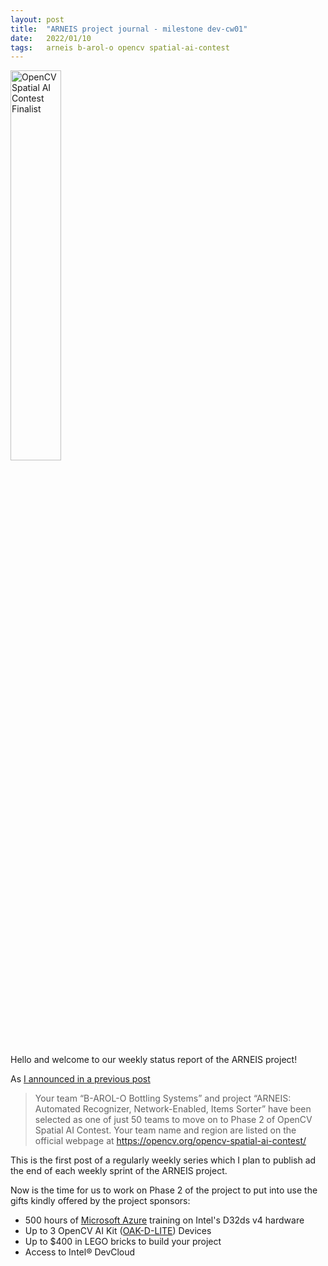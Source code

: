 ```yaml
---
layout: post
title:  "ARNEIS project journal - milestone dev-cw01"
date:   2022/01/10
tags: 	arneis b-arol-o opencv spatial-ai-contest
---
```


<a href="https://opencv.org/opencv-spatial-ai-contest/#finalists"><img src="https://user-images.githubusercontent.com/75182/146637995-3266f15d-81a4-4470-a337-965404340121.jpg" alt="OpenCV Spatial AI Contest Finalist" width="40%"></a>

Hello and welcome to our weekly status report of the ARNEIS project!

As [I announced in a previous post](https://gmacario.github.io/posts/2021-12-18-arneis-spatial-ai-finalist)

> Your team “B-AROL-O Bottling Systems” and project “ARNEIS: Automated Recognizer, Network-Enabled, Items Sorter” have been selected as one of just 50 teams to move on to Phase 2 of OpenCV Spatial AI Contest.
> Your team name and region are listed on the official webpage at <https://opencv.org/opencv-spatial-ai-contest/​>

This is the first post of a regularly weekly series which I plan to publish ad the end of each weekly sprint of the ARNEIS project.

Now is the time for us to work on Phase 2 of the project to put into use the gifts kindly offered by the project sponsors:

* 500 hours of [Microsoft Azure](https://azure.microsoft.com/) training on Intel's D32ds v4 hardware
* Up to 3 OpenCV AI Kit ([OAK-D-LITE](https://docs.luxonis.com/projects/hardware/en/latest/pages/DM9095.html)) Devices
* Up to $400 in LEGO bricks to build your project
* Access to Intel® DevCloud

<!-- EOF -->
